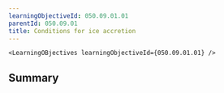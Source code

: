 ```yaml
---
learningObjectiveId: 050.09.01.01
parentId: 050.09.01
title: Conditions for ice accretion
---
```


```tsx eval
<LearningOBjectives learningObjectiveId={050.09.01.01} />
```

## Summary
